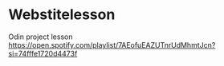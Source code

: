 # Webstitelesson
Odin project lesson
https://open.spotify.com/playlist/7AEofuEAZUTnrUdMhmtJcn?si=74fffe1720d4473f

